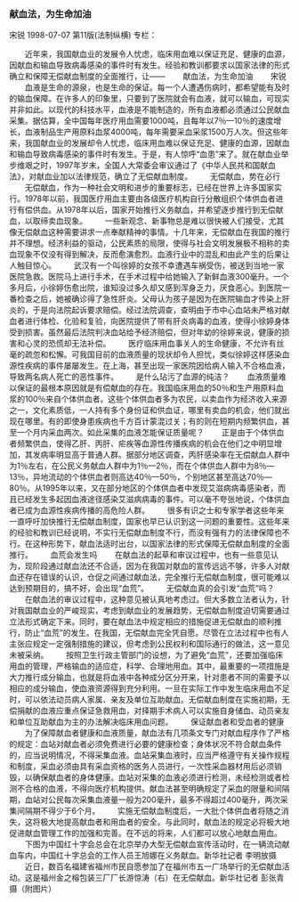 ### 献血法，为生命加油
宋锐
1998-07-07
第11版(法制纵横)
专栏：

　　近年来，我国献血业的发展令人忧虑，临床用血难以保证充足、健康的血源，因献血和输血导致病毒感染的事件时有发生。经验和教训都要求以国家法律的形式确立和保障无偿献血制度的全面推行，让——
　　献血法，为生命加油
　　宋锐
　　血液是生命的源泉，也是生命的保证。每一个人遭遇伤病时，都希望能有及时的输血保障。在许多人的印象里，只要到了医院就会有血液，就可以输血，可现实并非如此。以现代的科技水平，血液是不能制造的，所有血液都必须通过公民献血采集。据估算，全中国每年医疗用血需要1000吨，且每年以7％—10％的速度增长，血液制品生产用原料血浆4000吨，每年需要采血采浆1500万人次。但这些年来，我国献血业的发展却令人忧虑，临床用血难以保证充足、健康的血源，因献血和输血导致病毒感染的事件时有发生。于是，有人惊呼“血患”来了。就在献血业举步维艰之时，1997年岁末，全国人大常委会审议通过了《中华人民共和国献血法》，对献血业加以法律规范，确立了无偿献血制度。
　　无偿献血，势在必行
　　无偿献血，作为一种社会文明和进步的重要标志，已经在世界上许多国家实行。1978年以前，我国医疗用血主要由各级医疗机构自行分散组织个体供血者进行有偿供血。从1978年以后，国家开始推行义务献血，并希望逐步推行到无偿献血，以取缔卖血现象。
　　一些新观念、新事物总是难以很快被人们接受，尤其像无偿献血这种需要讲求一点奉献精神的事情。十几年来，无偿献血在我国的推行并不理想。经济利益的驱动，公民素质的局限，使得与社会文明发展极不相称的卖血现象不仅没有得到解决，反而愈演愈烈。血液行业中的混乱和由此产生的后果让人触目惊心。
　　武汉有一个叫徐婷的女孩不幸遭遇车祸受伤，被送到当地一家医院急救。医院马上进行手术，在手术过程中给她输入了新鲜血液300毫升。一个多月后，小徐婷伤愈出院，谁知没过多久却又感到浑身乏力，厌食恶心。到医院一番检查之后，她被确诊得了急性肝炎。父母认为孩子是因为在医院输血才传染上肝炎的，于是向法院起诉要求赔偿。经过法院调查，查明由于市中心血站未严格对献血者进行体检、化验和复验，向医院提供了带有肝炎病毒的血液，使得小徐婷身体受到损害。虽然最后法院判决血站给予经济赔偿，但对年幼的徐婷来说，健康的损害和心灵的恐慌却无法补偿。
　　医疗临床用血事关人的生命健康，不允许有丝毫的疏忽和松懈。可我国目前的血液质量的现状却令人担忧，类似徐婷这样感染血源性疾病的事件屡屡发生。在上海，甚至出现一家医院因给病人输入不合格血液，导致两名病人死亡的恶性事件。
　　是什么玷污了血源的纯洁？
　　血液质量难以保证的最根本原因就是有偿献血的存在。我国临床用血的50％和生产用原料血浆的100％来自个体供血者。这些个体供血者多为农民，以卖血作为经济收入来源之一，文化素质低，一人持有多个身份证和供血证，哪里有卖血的机会，他们就出现在哪里。有的即使身患疾病也千方百计蒙混过关；有的则在短期内频繁供血，甚至一个月内采血两次。如此采集的血液怎能保证质量呢？
　　正是由于个体供血者频繁供血，使得乙肝、丙肝、疟疾等血源性传播疾病的机会在他们之中明显增加，其发病率明显高于普通人群。据部分地区调查，丙肝感染率在无偿献血人群中为1％左右，在公民义务献血人群中为1％—2％，而在个体供血人群中为8％—13％，异地流动的个体供血者则高达40％—50％，个别地区甚至高达70％—80％。从1995年以来，又在部分地区的个体供血者中发现艾滋病病毒感染者，而且已经发生多起因血液途径感染艾滋病病毒的事件。可以毫不夸张地说，个体供血者已成为血源性疾病传播的高危险人群。
　　很多有识之士和专家学者这些年来一直呼吁加快推行无偿献血制度，国家也早已认识到这一问题的重要性。这些年来的经验和教训已经说明，不实行无偿献血制度不行，而没有强有力的法律保障也不行。在这种形势下，献血法适时出台，以国家法律的形式保障无偿献血制度的全面推行。
　　血荒会发生吗
　　在献血法的起草和审议过程中，也有一些意见认为，现阶段通过献血法还不合适，因为在我国对献血的宣传远远不够，许多人对献血还存在错误的认识，仓促之间通过献血法，完全推行无偿献血制度，很可能难以达到预期目的，搞不好，会出现“血荒”。
　　无偿献血真的会引发“血荒”吗？
　　在献血法的审议过程中，这种意见被认真地考虑过。但大多数立法者认为，针对我国献血业的严峻现实，考虑到献血业的发展趋势，无偿献血制度迫切需要通过立法形式确定下来。同时，要在献血法中规定相应的措施促进无偿献血的顺利推行，防止“血荒”的发生。在我国，无偿献血完全凭自愿。尽管在立法过程中也有人主张应规定一定强制措施的建议，但考虑到公民权利和国际通行的做法，这一意见未被采纳。
　　按照卫生行政主管部门的设想，为了避免“血荒”，还要加强临床用血的管理，严格输血的适应症，科学、合理地用血。其中，最重要的一项措施是大力推行成分输血，也就是将血液中各种成分区分开来，针对患者不同的需要予以相应的成分输血，使血液资源得到充分利用。一旦在实际工作中发生临床用血不足时，可以依法动员病人家属、亲友及单位互助献血。无偿献血制度在实施初期，无偿捐献的血液应重点保证急救用血，对择期手术病人可以实施自身储血、动员亲友和单位互助献血为主的办法解决临床用血问题。
　　保证献血者和受血者的健康
　　为了保障献血者健康和血液质量，献血法有几项条文专门对献血程序作了严格的规定：血站对献血者必须免费进行必要的健康检查；身体状况不符合献血条件的，应当说明情况，不得采集血液。血站采集血液时，应当严格遵守有关操作规程和制度，采血必须由具有采血资格的医务人员进行，一次性采血器材用后必须销毁，以确保献血者的身体健康。血站对采集的血液必须进行检测，未经检测或者检测不合格的血液，不得向医疗机构提供。献血法甚至明确规定了采血的限量和间隔期，血站对公民每次采集血液量一般为200毫升，最多不得超过400毫升，两次采集间隔期不得少于6个月。
　　实施无偿献血制度后，一大批个体供血者将随之消失，这将极大地提高献血者和用血者的安全。与此同时，献血法的规定必将极大地促进献血管理工作的加强和完善。在不远的将来，人们都可以放心地献血用血。
　　下图为中国红十字会总会在北京举办大型无偿献血宣传活动时，在一辆流动献血车内，中国红十字总会的工作人员王旭娜在义务献血。新华社记者  李明放摄
　　近日，数百名福建省福州市民自愿参加了在福州市五一广场举行的无偿献血活动。这是福州金之榕包装三厂厂长游惊涛（右）在无偿献血。新华社记者  彭张青  摄（附图片）
